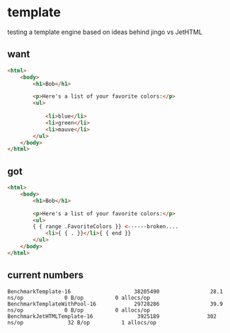 # template

testing a template engine based on ideas behind jingo vs JetHTML


## want

```html
<html>
    <body>
        <h1>Bob</h1>

        <p>Here's a list of your favorite colors:</p>
        <ul>
        
            <li>blue</li>
            <li>green</li>
            <li>mauve</li>
        </ul>
    </body>
</html>
```


## got

```html
<html>
    <body>
        <h1>Bob</h1>

        <p>Here's a list of your favorite colors:</p>
        <ul>
        { { range .FavoriteColors }} <------broken....
            <li>{ { . }}</li>{ { end }}
        </ul>
    </body>
</html>

```

## current numbers

```text
BenchmarkTemplate-16                    38205490                28.1 ns/op             0 B/op          0 allocs/op
BenchmarkTemplateWithPool-16            29728286                39.9 ns/op             0 B/op          0 allocs/op
BenchmarkJetHTMLTemplate-16              3925189               302 ns/op              32 B/op          1 allocs/op
```
